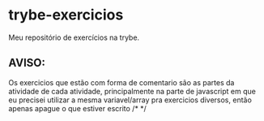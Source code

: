 # trybe-exercicios
Meu repositório de exercícios na trybe.

## AVISO:   
Os exercicios que estão com forma de comentario são as partes da atividade de cada atividade, principalmente na parte de javascript em que eu precisei utilizar a mesma variavel/array pra exercicios diversos, então apenas apague o que estiver escrito  /* */

